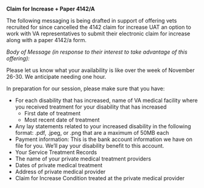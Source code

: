 **Claim for Increase + Paper 4142/A**

The following messaging is being drafted in support of offering vets recruited for since cancelled the 4142 claim for increase UAT an option to work with VA representatives to submit their electronic claim for increase along with a paper 4142/a form. 

*Body of Message (in response to their interest to take advantage of this offering):*

Please let us know what your availability is like over the week of November 26-30. We anticipate needing one hour. 

In preparation for our session, please make sure that you have: 
- For each disability that has increased, name of VA medical facility where you received treatment for your disability that has increased
    - First date of treatment
    - Most recent date of treatment
- Any lay statements related to your increased disability in the following format:  .pdf, .jpeg, or .png that are a maximum of 50MB each
- Payment information: This is the bank account information we have on file for you. We’ll pay your disability benefit to this account.
- Your Service Treatment Records
- The name of your private medical treatment providers
- Dates of private medical treatment
- Address of private medical provider
- Claim for Increase Condition treated at the private medical provider
